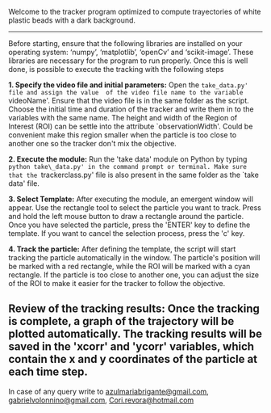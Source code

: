 
Welcome to the tracker program optimized to compute trayectories of white plastic beads with a dark background.

-----------------------------------------------------------------------------------------------------------------------------------------------------

Before starting, ensure that the following libraries are installed on your operating
system: ‘numpy’, ‘matplotlib’, ‘openCv’ and ‘scikit-image’. These libraries are necessary
for the program to run properly. Once this is well done, is possible to execute the tracking
with the following steps

**1. Specify the video file and initial parameters:** Open the `take_data.py' file and assign the value 
     of the video file name to the variable `videoName'. Ensure that the video file is in the same folder as the script. Choose the initial time and duration  of the tracker and write them in to the variables with the same name. The height and width of the Region of Interest (ROI) can be settle into the attribute `observationWidth'. Could be convenient make this region smaller when the particle is too close to another one so the tracker don't  mix the objective.

**2. Execute the module:**  Run the 'take data' module on Python by typing `python take\_data.py' in the command prompt or terminal. Make sure that the `trackerclass.py' file is also present in the same folder as the `take data' file.

**3. Select Template:**  After executing the module, an emergent window will appear. Use the rectangle tool to select the particle you want to track. Press and hold the left mouse button to draw a rectangle around  the particle. Once you have selected the particle, press the 'ENTER' key to define the template. If you want to cancel the selection process, press the 'c' key.

**4. Track the particle:** After defining the template, the script will start tracking the particle automatically in the window. The particle's position will be marked with a red rectangle, while the ROI will be marked with a cyan rectangle. If the particle is too close to another one, you can adjust the size of the ROI to make it easier for the tracker to follow the objective.

**Review of the tracking results:** Once the tracking is complete, a graph of the trajectory will be plotted automatically. The tracking results will be saved in the 'xcorr' and 'ycorr' variables, which contain the x and y coordinates of the particle at each time step. 
------------------------------------------------------------------------------------------------------------------------------------------------------

In case of any query write to azulmariabrigante@gmail.com, gabrielvolonnino@gmail.com, Cori.revora@hotmail.com 
